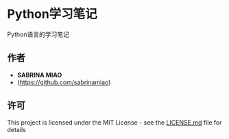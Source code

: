 # Python学习笔记
Python语言的学习笔记

## 作者

* **SABRINA MIAO**
* (https://github.com/sabrinamiao)

## 许可

This project is licensed under the MIT License - see the [LICENSE.md](LICENSE.md) file for details
